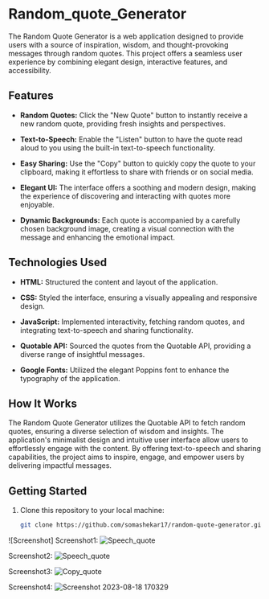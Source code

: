 # Random_quote_Generator


The Random Quote Generator is a web application designed to provide users with a source of inspiration, wisdom, and thought-provoking messages through random quotes. This project offers a seamless user experience by combining elegant design, interactive features, and accessibility.



## Features

- **Random Quotes:** Click the "New Quote" button to instantly receive a new random quote, providing fresh insights and perspectives.

- **Text-to-Speech:** Enable the "Listen" button to have the quote read aloud to you using the built-in text-to-speech functionality.

- **Easy Sharing:** Use the "Copy" button to quickly copy the quote to your clipboard, making it effortless to share with friends or on social media.

- **Elegant UI:** The interface offers a soothing and modern design, making the experience of discovering and interacting with quotes more enjoyable.

- **Dynamic Backgrounds:** Each quote is accompanied by a carefully chosen background image, creating a visual connection with the message and enhancing the emotional impact.

## Technologies Used

- **HTML:** Structured the content and layout of the application.

- **CSS:** Styled the interface, ensuring a visually appealing and responsive design.

- **JavaScript:** Implemented interactivity, fetching random quotes, and integrating text-to-speech and sharing functionality.

- **Quotable API:** Sourced the quotes from the Quotable API, providing a diverse range of insightful messages.

- **Google Fonts:** Utilized the elegant Poppins font to enhance the typography of the application.

## How It Works

The Random Quote Generator utilizes the Quotable API to fetch random quotes, ensuring a diverse selection of wisdom and insights. The application's minimalist design and intuitive user interface allow users to effortlessly engage with the content. By offering text-to-speech and sharing capabilities, the project aims to inspire, engage, and empower users by delivering impactful messages.

## Getting Started

1. Clone this repository to your local machine:

   ```bash
   git clone https://github.com/somashekar17/random-quote-generator.git


![Screenshot]
Screenshot1:
![Speech_quote](https://github.com/somashekar17/Random_quote_Generator/assets/49157790/59f5bf8f-b63f-4d52-8e81-8687051bd66c)


Screenshot2:
![Speech_quote](https://github.com/somashekar17/Random_quote_Generator/assets/49157790/69e53a90-5e4d-484f-99fd-79cd043ab41f)


Screenshot3:
![Copy_quote](https://github.com/somashekar17/Random_quote_Generator/assets/49157790/9c365df2-398d-45a0-8b0d-c45fd058c487)


Screenshot4:
![Screenshot 2023-08-18 170329](https://github.com/somashekar17/Random_quote_Generator/assets/49157790/68780323-f753-41e8-8403-fd2c917b721c)
